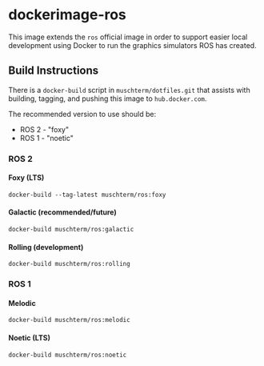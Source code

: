 dockerimage-ros
===

This image extends the `ros` official image in order to support easier local development using Docker to run the graphics simulators ROS has created.

Build Instructions
---

There is a `docker-build` script in `muschterm/dotfiles.git` that assists with building, tagging, and pushing this image to `hub.docker.com`.

The recommended version to use should be:

- ROS 2 - "foxy"
- ROS 1 - "noetic"

### ROS 2

#### Foxy (LTS)

```
docker-build --tag-latest muschterm/ros:foxy
```

#### Galactic (recommended/future)

```
docker-build muschterm/ros:galactic
```

#### Rolling (development)

```
docker-build muschterm/ros:rolling
```

### ROS 1

#### Melodic

```
docker-build muschterm/ros:melodic
```

#### Noetic (LTS)

```
docker-build muschterm/ros:noetic
```
